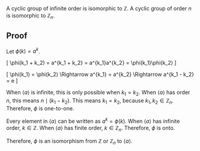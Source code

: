 A cyclic group of infinite order is isomorphic to $\mathbb{Z}$.
A cyclic group of order $n$ is isomorphic to $\mathbb{Z}_n$.

## Proof

Let $\phi(k) = a^k$.

\[ \phi(k_1 + k_2) = a^{k_1 + k_2} = a^{k_1}a^{k_2} = \phi(k_1)\phi(k_2) \]

\[ \phi(k_1) = \phi(k_2) \Rightarrow a^{k_1} = a^{k_2} \Rightarrow a^{k_1 - k_2} = e \]

When $\langle a \rangle$ is infinite, this is only possible when $k_1 = k_2$.
When $\langle a \rangle$ has order $n$, this means $n \mid (k_1 - k_2)$.
This means $k_1 = k_2$, because $k_1, k_2 \in \mathbb{Z}_n$.
Therefore, $\phi$ is one-to-one.

Every element in $\langle a \rangle$ can be written as $a^k = \phi(k)$.
When $\langle a \rangle$ has infinite order, $k \in \mathbb{Z}$.
When $\langle a \rangle$ has finite order, $k \in \mathbb{Z}_n$.
Therefore, $\phi$ is onto.

Therefore, $\phi$ is an isomorphism from $\mathbb{Z}$ or $\mathbb{Z}_n$ to $\langle a \rangle$.
